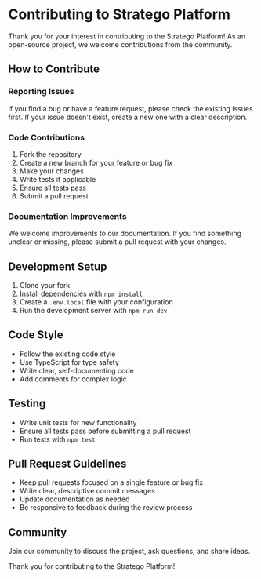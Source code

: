 # Contributing to Stratego Platform

Thank you for your interest in contributing to the Stratego Platform! As an open-source project, we welcome contributions from the community.

## How to Contribute

### Reporting Issues

If you find a bug or have a feature request, please check the existing issues first. If your issue doesn't exist, create a new one with a clear description.

### Code Contributions

1. Fork the repository
2. Create a new branch for your feature or bug fix
3. Make your changes
4. Write tests if applicable
5. Ensure all tests pass
6. Submit a pull request

### Documentation Improvements

We welcome improvements to our documentation. If you find something unclear or missing, please submit a pull request with your changes.

## Development Setup

1. Clone your fork
2. Install dependencies with `npm install`
3. Create a `.env.local` file with your configuration
4. Run the development server with `npm run dev`

## Code Style

- Follow the existing code style
- Use TypeScript for type safety
- Write clear, self-documenting code
- Add comments for complex logic

## Testing

- Write unit tests for new functionality
- Ensure all tests pass before submitting a pull request
- Run tests with `npm test`

## Pull Request Guidelines

- Keep pull requests focused on a single feature or bug fix
- Write clear, descriptive commit messages
- Update documentation as needed
- Be responsive to feedback during the review process

## Community

Join our community to discuss the project, ask questions, and share ideas.

Thank you for contributing to the Stratego Platform!